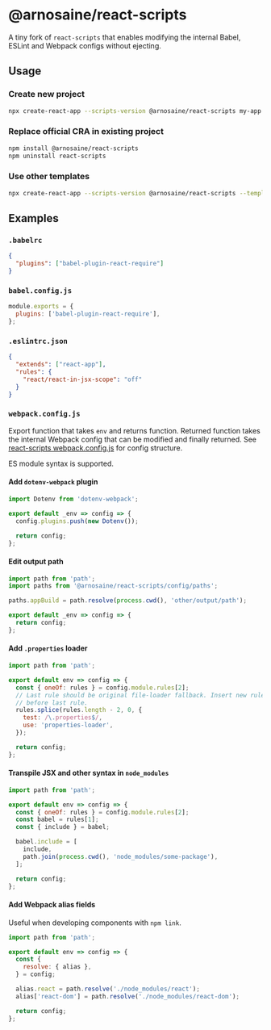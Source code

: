 # @arnosaine/react-scripts

A tiny fork of `react-scripts` that enables modifying the internal Babel, ESLint and Webpack configs without ejecting.

## Usage

### Create new project

```sh
npx create-react-app --scripts-version @arnosaine/react-scripts my-app
```

### Replace official CRA in existing project

```sh
npm install @arnosaine/react-scripts
npm uninstall react-scripts
```

### Use other templates

```sh
npx create-react-app --scripts-version @arnosaine/react-scripts --template @arnosaine/cra-template my-app
```

## Examples

### `.babelrc`

```json
{
  "plugins": ["babel-plugin-react-require"]
}
```

### `babel.config.js`

```js
module.exports = {
  plugins: ['babel-plugin-react-require'],
};
```

### `.eslintrc.json`

```json
{
  "extends": ["react-app"],
  "rules": {
    "react/react-in-jsx-scope": "off"
  }
}
```

### `webpack.config.js`

Export function that takes `env` and returns function. Returned function takes the internal Webpack config that can be modified and finally returned.
See [react-scripts webpack.config.js](https://github.com/facebook/create-react-app/blob/master/packages/react-scripts/config/webpack.config.js) for config structure.

ES module syntax is supported.

#### Add `dotenv-webpack` plugin

```js
import Dotenv from 'dotenv-webpack';

export default _env => config => {
  config.plugins.push(new Dotenv());

  return config;
};
```

#### Edit output path

```js
import path from 'path';
import paths from '@arnosaine/react-scripts/config/paths';

paths.appBuild = path.resolve(process.cwd(), 'other/output/path');

export default _env => config => {
  return config;
};
```

#### Add `.properties` loader

```js
import path from 'path';

export default env => config => {
  const { oneOf: rules } = config.module.rules[2];
  // Last rule should be original file-loader fallback. Insert new rules just
  // before last rule.
  rules.splice(rules.length - 2, 0, {
    test: /\.properties$/,
    use: 'properties-loader',
  });

  return config;
};
```

#### Transpile JSX and other syntax in `node_modules`

```js
import path from 'path';

export default env => config => {
  const { oneOf: rules } = config.module.rules[2];
  const babel = rules[1];
  const { include } = babel;

  babel.include = [
    include,
    path.join(process.cwd(), 'node_modules/some-package'),
  ];

  return config;
};
```

#### Add Webpack alias fields

Useful when developing components with `npm link`.

```js
import path from 'path';

export default env => config => {
  const {
    resolve: { alias },
  } = config;

  alias.react = path.resolve('./node_modules/react');
  alias['react-dom'] = path.resolve('./node_modules/react-dom');

  return config;
};
```
